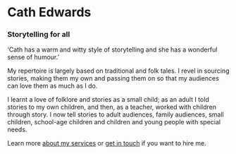 # Cath Edwards

### Storytelling for all

‘Cath has a warm and witty style of storytelling and she has a wonderful sense of humour.’

My repertoire is largely based on traditional and folk tales. I revel in sourcing stories, making them my own and passing them on so that my audiences can love them as much as I do.

I learnt a love of folklore and stories as a small child; as an adult I told stories to my own children, and then, as a teacher, worked with children through story. I now tell stories to adult audiences, family audiences, small children, school-age children and children and young people with special needs.

Learn more [about my services](#services) or [get in touch](#contact) if you want to hire me.
